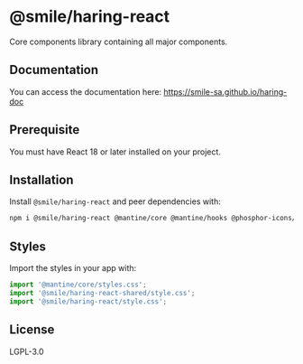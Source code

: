 # @smile/haring-react

Core components library containing all major components.

## Documentation

You can access the documentation here: https://smile-sa.github.io/haring-doc

## Prerequisite

You must have React 18 or later installed on your project.

## Installation

Install `@smile/haring-react` and peer dependencies with:

```bash
npm i @smile/haring-react @mantine/core @mantine/hooks @phosphor-icons/react
```

## Styles

Import the styles in your app with:

```js
import '@mantine/core/styles.css';
import '@smile/haring-react-shared/style.css';
import '@smile/haring-react/style.css';
```

## License

LGPL-3.0
